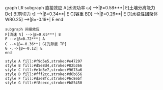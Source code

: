 graph LR
    subgraph 直接效应
    A[水流功率 ω] -->|β=0.58***| E[土壤分离能力 Dc]
    B[剪切力 τ] -->|β=0.34**| E
    C[容重 BD] -->|β=0.26**| E
    D[水稳性团聚体 WR0.25] -->|β=-0.19*| E
    end

    subgraph 间接效应
    F[流速 V] -->|β=0.65***| B
    F -->|β=0.72***| A
    C -->|β=-0.36**| G[孔隙度 TP]
    G -.->|β=-0.12| E
    end

    style A fill:#f9d5e5,stroke:#e47297
    style B fill:#d5e8d4,stroke:#82b366
    style C fill:#e1d5e7,stroke:#9673a6
    style D fill:#fff2cc,stroke:#d6b656
    style F fill:#dae8fc,stroke:#6c8ebf
    style G fill:#f8cecc,stroke:#b85450
